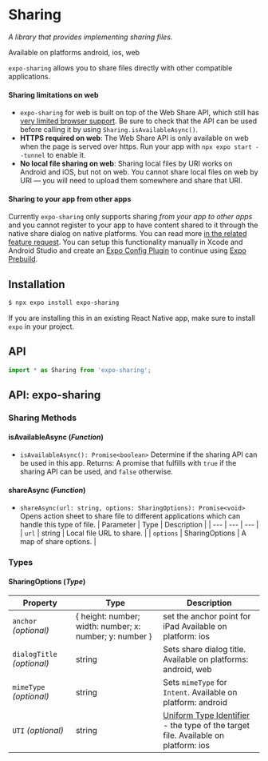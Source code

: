 # Sharing

_A library that provides implementing sharing files._

Available on platforms android, ios, web

`expo-sharing` allows you to share files directly with other compatible applications.

<ContentSpotlight file="sdk/sharing.mp4" loop={false} />

#### Sharing limitations on web

- `expo-sharing` for web is built on top of the Web Share API, which still has [very limited browser support](https://caniuse.com/#feat=web-share). Be sure to check that the API can be used before calling it by using `Sharing.isAvailableAsync()`.
- **HTTPS required on web**: The Web Share API is only available on web when the page is served over https. Run your app with `npx expo start --tunnel` to enable it.
- **No local file sharing on web**: Sharing local files by URI works on Android and iOS, but not on web. You cannot share local files on web by URI &mdash; you will need to upload them somewhere and share that URI.

#### Sharing to your app from other apps

Currently `expo-sharing` only supports sharing _from your app to other apps_ and you cannot register to your app to have content shared to it through the native share dialog on native platforms. You can read more [in the related feature request](https://expo.canny.io/feature-requests/p/share-extension-ios-share-intent-android). You can setup this functionality manually in Xcode and Android Studio and create an [Expo Config Plugin](https://docs.expo.dev/config-plugins/introduction/) to continue using [Expo Prebuild](https://docs.expo.dev/workflow/prebuild).

## Installation

```bash
$ npx expo install expo-sharing
```

If you are installing this in an existing React Native app, make sure to install `expo` in your project.

## API

```js
import * as Sharing from 'expo-sharing';
```

## API: expo-sharing

### Sharing Methods

#### isAvailableAsync (*Function*)
- `isAvailableAsync(): Promise<boolean>`
  Determine if the sharing API can be used in this app.
  Returns: A promise that fulfills with `true` if the sharing API can be used, and `false` otherwise.

#### shareAsync (*Function*)
- `shareAsync(url: string, options: SharingOptions): Promise<void>`
  Opens action sheet to share file to different applications which can handle this type of file.
  | Parameter | Type | Description |
  | --- | --- | --- |
  | `url` | string | Local file URL to share. |
  | `options` | SharingOptions | A map of share options. |

### Types

#### SharingOptions (*Type*)
| Property | Type | Description |
| --- | --- | --- |
| `anchor` *(optional)* | { height: number; width: number; x: number; y: number } | set the anchor point for iPad Available on platform: ios |
| `dialogTitle` *(optional)* | string | Sets share dialog title. Available on platforms: android, web |
| `mimeType` *(optional)* | string | Sets `mimeType` for `Intent`. Available on platform: android |
| `UTI` *(optional)* | string | [Uniform Type Identifier](https://developer.apple.com/library/archive/documentation/FileManagement/Conceptual/understanding_utis/understand_utis_conc/understand_utis_conc.html)<br> - the type of the target file. Available on platform: ios |